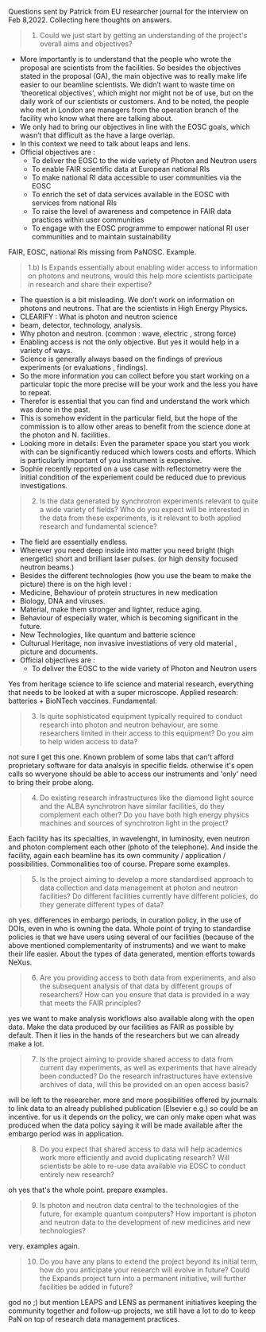 Questions sent by Patrick from EU researcher journal for the interview on Feb 8,2022. Collecting here thoughts on answers.

> 1. Could we just start by getting an understanding of the project's overall aims and objectives?  

-	More importantly is to understand that the people who wrote the proposal are scientists from the facilities. So besides the objectives stated in the proposal (GA), the main objective was to really make life easier to our beamline scientists. We didn’t want to waste time on ‘theoretical objectives', which might nor might not be of use, but on the daily work of our scientists or customers. And to be noted, the people who met in London are managers from the operation branch of the facility who know what there are talking about. 
-	We only had to bring our objectives in line with the EOSC goals, which wasn’t that difficult as the have a large overlap. 
-	In this context we need to talk about leaps and lens.
- Official objectives are :
  - To deliver the EOSC to the wide variety of Photon and Neutron users 
  - To enable FAIR scientific data at European national RIs 
  - To make national RI data accessible to user communities via the EOSC 
  - To enrich the set of data services available in the EOSC with services from national RIs 
  - To raise the level of awareness and competence in FAIR data practices within user communities 
  - To engage with the EOSC programme to empower national RI user communities and to maintain sustainability 

FAIR, EOSC, national RIs missing from PaNOSC. Example.

> 1.b) Is Expands essentially about enabling wider access to information on photons and neutrons, would this help more scientists participate in research and share their expertise?
-	The question is a bit misleading. We don’t work on information on photons and neutrons. That are the scientists in High Energy Physics.
-	CLEARIFY : What is photon and neutron science
  -	beam, detector, technology, analysis.
  - Why photon and neutron. (common : wave, electric , strong force)
-	Enabling access is not the only objective. But yes it would help in a variety of ways.
-	Science is generally always based on the findings of previous experiments (or evaluations , findings). 
-	So the more information you can collect before you start working on a particular topic the more precise will be your work and the less you have to repeat. 
-	Therefor is essential that you can find and understand the work which was done in the past.
-	This is somehow evident in the particular field, but the hope of the commission is to allow other areas to benefit from the science done at the photon and N. facilities. 
-	Looking more in details: Even the parameter space you start you work with can be significantly reduced which lowers costs and efforts. Which is particularly important of you instrument is expensive. 
   -	Sophie recently reported on a use case with reflectometry were the initial condition of the experiement could be reduced due to previous investigations. 

> 2. Is the data generated by synchrotron experiments relevant to quite a wide variety of fields? Who do you expect will be interested in the data from these experiments, is it relevant to both applied research and fundamental science? 
-	The field are essentially endless. 
-	Wherever you need deep inside into matter you need bright (high energetic) short and brilliant laser pulses. (or high density focused neutron beams.)
-	Besides the different technologies (how you use the beam to make the picture) there is on the high level :
  - Medicine, Behaviour of protein structures in new medication
  - Biology, DNA and viruses. 
  - Material, make them stronger and lighter, reduce aging. 
  - Behaviour of especially water, which is becoming significant in the future.  
  - New Technologies, like quantum and batterie science
  - Culturual Heritage, non invasive investiations of very old material , picture and documents. 
- Official objectives are :
  - To deliver the EOSC to the wide variety of Photon and Neutron users 

Yes from heritage science to life science and material research, everything that needs to be looked at with a super microscope. Applied research: batteries + BioNTech vaccines. Fundamental: 

> 3. Is quite sophisticated equipment typically required to conduct research into photon and neutron behaviour, are some researchers limited in their access to this equipment? Do you aim to help widen access to data? 

not sure I get this one. Known problem of some labs that can't afford proprietary software for data analsyis in specific fields. otherwise it's open calls so wveryone should be able to access our instruments and 'only' need to bring their probe along.

> 4. Do existing research infrastructures like the diamond light source and the ALBA synchrotron have similar facilities, do they complement each other? Do you have both high energy physics machines and sources of synchrotron light in the project?  

Each facility has its specialties, in wavelenght, in luminosity, even neutron and photon complement each other (photo of the telephone). And inside the facility, again each beamline has its own community / application / possibilities. Commonalities too of course. Prepare some examples.

> 5. Is the project aiming to develop a more standardised approach to data collection and data management at photon and neutron facilities? Do different facilities currently have different policies, do they generate different types of data?     

oh yes. differences in embargo periods, in curation policy, in the use of DOIs, even in who is owning the data. Whole point of trying to standardise policies is that we have users using several of our facilities (because of the above mentioned complementarity of instruments) and we want to make their life easier.
About the types of data generated, mention efforts towards NeXus.

> 6. Are you providing access to both data from experiments, and also the subsequent analysis of that data by different groups of researchers? How can you ensure that data is provided in a way that meets the FAIR principles?  

yes we want to make analysis workflows also available along with the open data. Make the data produced by our facilities as FAIR as possible by default. Then it lies in the hands of the researchers but we can already make a lot.

> 7. Is the project aiming to provide shared access to data from current day experiments, as well as  experiments that have already been conducted? Do the research infrastructures have extensive archives of data, will this be provided on an open access basis?

will be left to the researcher. more and more possibilities offered by journals to link data to an already published publication (Elsevier e.g.) so could be an incentive. for us it depends on the policy, we can only make open what was produced when the data policy saying it will be made available after the embargo period was in application.

> 8. Do you expect that shared access to data will help academics work more efficiently and avoid duplicating research? Will scientists be able to re-use data available via EOSC to conduct entirely new research?   

oh yes that's the whole point. prepare examples.

> 9. Is photon and neutron data central to the technologies of the future, for example quantum computers? How important is photon and neutron data to the development of new medicines and new technologies?  

very. examples again.

> 10. Do you have any plans to extend the project beyond its initial term, how do you anticipate your research will evolve in future? Could the Expands project turn into a permanent initiative, will further facilities be added in future?  

god no ;) but mention LEAPS and LENS as permanent initiatives keeping the community together and follow-up projects, we still have a lot to do to keep PaN on top of research data management practices.
